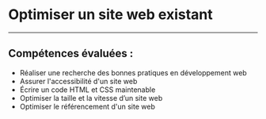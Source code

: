 # Optimiser un site web existant
***
## Compétences évaluées :
* Réaliser une recherche des bonnes pratiques en développement web
* Assurer l'accessibilité d'un site web
* Écrire un code HTML et CSS maintenable
* Optimiser la taille et la vitesse d’un site web
* Optimiser le référencement d'un site web
